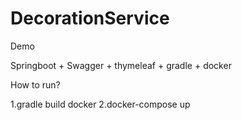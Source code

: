 # DecorationService
Demo

Springboot + Swagger + thymeleaf + gradle + docker


How to run?

1.gradle build docker
2.docker-compose up
